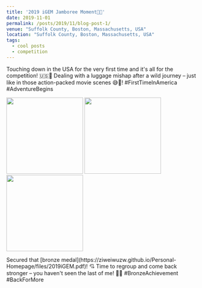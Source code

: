 ```yaml
---
title: '2019 iGEM Jamboree Moment🚀🌟'
date: 2019-11-01
permalink: /posts/2019/11/blog-post-1/
venue: "Suffolk County, Boston, Massachusetts, USA"
location: "Suffolk County, Boston, Massachusetts, USA"
tags:
  - cool posts
  - competition
---
```


Touching down in the USA for the very first time and it's all for the competition! 🇺🇸🛬 Dealing with a luggage mishap after a wild journey – just like in those action-packed movie scenes 😅🧳!  #FirstTimeInAmerica #AdventureBegins

<p float="left">
  <img src="https://ziweiwuzw.github.io/Personal-Homepage/images/Moment/IMG1.png" width="200" />
  <img src="https://ziweiwuzw.github.io/Personal-Homepage/images/Moment/IMG2.png" width="200" /> 
  <img src="https://ziweiwuzw.github.io/Personal-Homepage/images/Moment/IMG3.png" width="200" />
</p>
Secured that [bronze medal](https://ziweiwuzw.github.io/Personal-Homepage/files/2019iGEM.pdf)! 💘 Time to regroup and come back stronger – you haven't seen the last of me! 💪🏅 #BronzeAchievement #BackForMore
